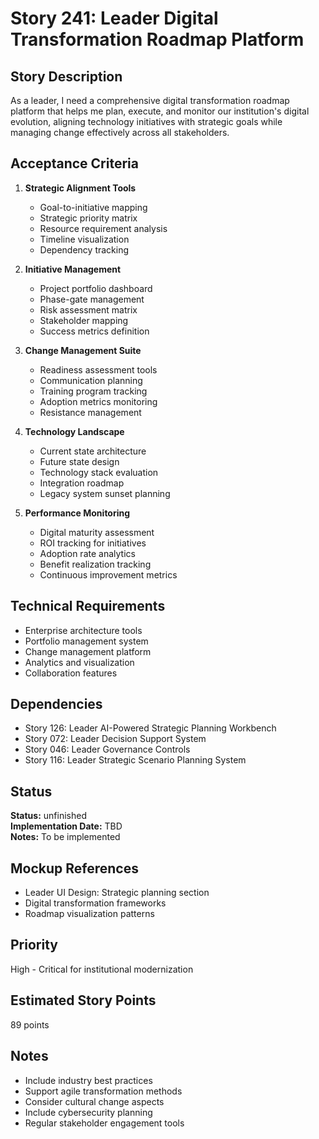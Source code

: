 # Story 241: Leader Digital Transformation Roadmap Platform

## Story Description
As a leader, I need a comprehensive digital transformation roadmap platform that helps me plan, execute, and monitor our institution's digital evolution, aligning technology initiatives with strategic goals while managing change effectively across all stakeholders.

## Acceptance Criteria
1. **Strategic Alignment Tools**
   - Goal-to-initiative mapping
   - Strategic priority matrix
   - Resource requirement analysis
   - Timeline visualization
   - Dependency tracking

2. **Initiative Management**
   - Project portfolio dashboard
   - Phase-gate management
   - Risk assessment matrix
   - Stakeholder mapping
   - Success metrics definition

3. **Change Management Suite**
   - Readiness assessment tools
   - Communication planning
   - Training program tracking
   - Adoption metrics monitoring
   - Resistance management

4. **Technology Landscape**
   - Current state architecture
   - Future state design
   - Technology stack evaluation
   - Integration roadmap
   - Legacy system sunset planning

5. **Performance Monitoring**
   - Digital maturity assessment
   - ROI tracking for initiatives
   - Adoption rate analytics
   - Benefit realization tracking
   - Continuous improvement metrics

## Technical Requirements
- Enterprise architecture tools
- Portfolio management system
- Change management platform
- Analytics and visualization
- Collaboration features

## Dependencies
- Story 126: Leader AI-Powered Strategic Planning Workbench
- Story 072: Leader Decision Support System
- Story 046: Leader Governance Controls
- Story 116: Leader Strategic Scenario Planning System


## Status
**Status:** unfinished  
**Implementation Date:** TBD  
**Notes:** To be implemented
## Mockup References
- Leader UI Design: Strategic planning section
- Digital transformation frameworks
- Roadmap visualization patterns

## Priority
High - Critical for institutional modernization

## Estimated Story Points
89 points

## Notes
- Include industry best practices
- Support agile transformation methods
- Consider cultural change aspects
- Include cybersecurity planning
- Regular stakeholder engagement tools